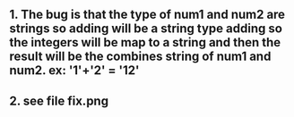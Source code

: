 ## 1. The bug is that the type of num1 and num2 are strings so adding will be a string type adding so the integers will be map to a string and then the result will be the combines string of num1 and num2. ex: '1'+'2' = '12'
## 2. see file fix.png
